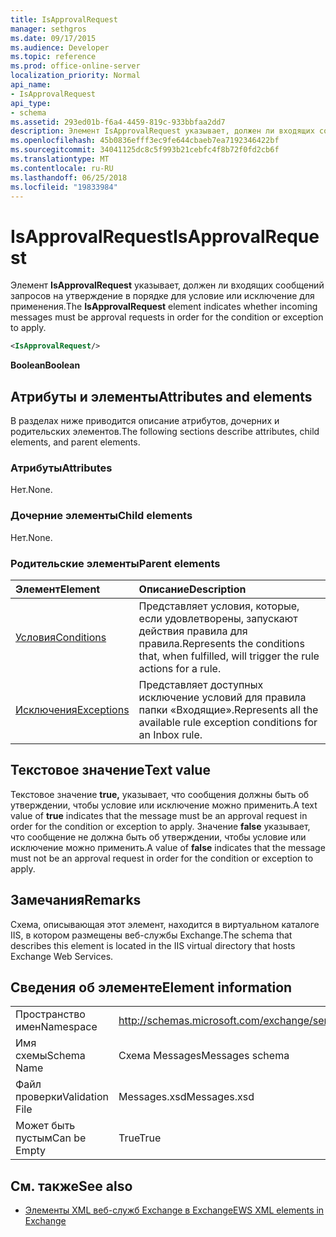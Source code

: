 ```yaml
---
title: IsApprovalRequest
manager: sethgros
ms.date: 09/17/2015
ms.audience: Developer
ms.topic: reference
ms.prod: office-online-server
localization_priority: Normal
api_name:
- IsApprovalRequest
api_type:
- schema
ms.assetid: 293ed01b-f6a4-4459-819c-933bbfaa2dd7
description: Элемент IsApprovalRequest указывает, должен ли входящих сообщений запросов на утверждение в порядке для условие или исключение для применения.
ms.openlocfilehash: 45b0836efff3ec9fe644cbaeb7ea7192346422bf
ms.sourcegitcommit: 34041125dc8c5f993b21cebfc4f8b72f0fd2cb6f
ms.translationtype: MT
ms.contentlocale: ru-RU
ms.lasthandoff: 06/25/2018
ms.locfileid: "19833984"
---
```

# <a name="isapprovalrequest"></a><span data-ttu-id="8f85b-103">IsApprovalRequest</span><span class="sxs-lookup"><span data-stu-id="8f85b-103">IsApprovalRequest</span></span>

<span data-ttu-id="8f85b-104">Элемент **IsApprovalRequest** указывает, должен ли входящих сообщений запросов на утверждение в порядке для условие или исключение для применения.</span><span class="sxs-lookup"><span data-stu-id="8f85b-104">The **IsApprovalRequest** element indicates whether incoming messages must be approval requests in order for the condition or exception to apply.</span></span> 
  
```XML
<IsApprovalRequest/>
```

 <span data-ttu-id="8f85b-105">**Boolean**</span><span class="sxs-lookup"><span data-stu-id="8f85b-105">**Boolean**</span></span>
## <a name="attributes-and-elements"></a><span data-ttu-id="8f85b-106">Атрибуты и элементы</span><span class="sxs-lookup"><span data-stu-id="8f85b-106">Attributes and elements</span></span>

<span data-ttu-id="8f85b-107">В разделах ниже приводится описание атрибутов, дочерних и родительских элементов.</span><span class="sxs-lookup"><span data-stu-id="8f85b-107">The following sections describe attributes, child elements, and parent elements.</span></span>
  
### <a name="attributes"></a><span data-ttu-id="8f85b-108">Атрибуты</span><span class="sxs-lookup"><span data-stu-id="8f85b-108">Attributes</span></span>

<span data-ttu-id="8f85b-109">Нет.</span><span class="sxs-lookup"><span data-stu-id="8f85b-109">None.</span></span>
  
### <a name="child-elements"></a><span data-ttu-id="8f85b-110">Дочерние элементы</span><span class="sxs-lookup"><span data-stu-id="8f85b-110">Child elements</span></span>

<span data-ttu-id="8f85b-111">Нет.</span><span class="sxs-lookup"><span data-stu-id="8f85b-111">None.</span></span>
  
### <a name="parent-elements"></a><span data-ttu-id="8f85b-112">Родительские элементы</span><span class="sxs-lookup"><span data-stu-id="8f85b-112">Parent elements</span></span>

|<span data-ttu-id="8f85b-113">**Элемент**</span><span class="sxs-lookup"><span data-stu-id="8f85b-113">**Element**</span></span>|<span data-ttu-id="8f85b-114">**Описание**</span><span class="sxs-lookup"><span data-stu-id="8f85b-114">**Description**</span></span>|
|:-----|:-----|
|[<span data-ttu-id="8f85b-115">Условия</span><span class="sxs-lookup"><span data-stu-id="8f85b-115">Conditions</span></span>](conditions.md) <br/> |<span data-ttu-id="8f85b-116">Представляет условия, которые, если удовлетворены, запускают действия правила для правила.</span><span class="sxs-lookup"><span data-stu-id="8f85b-116">Represents the conditions that, when fulfilled, will trigger the rule actions for a rule.</span></span>  <br/> |
|[<span data-ttu-id="8f85b-117">Исключения</span><span class="sxs-lookup"><span data-stu-id="8f85b-117">Exceptions</span></span>](exceptions.md) <br/> |<span data-ttu-id="8f85b-118">Представляет доступных исключение условий для правила папки «Входящие».</span><span class="sxs-lookup"><span data-stu-id="8f85b-118">Represents all the available rule exception conditions for an Inbox rule.</span></span>  <br/> |
   
## <a name="text-value"></a><span data-ttu-id="8f85b-119">Текстовое значение</span><span class="sxs-lookup"><span data-stu-id="8f85b-119">Text value</span></span>

<span data-ttu-id="8f85b-120">Текстовое значение **true,** указывает, что сообщения должны быть об утверждении, чтобы условие или исключение можно применить.</span><span class="sxs-lookup"><span data-stu-id="8f85b-120">A text value of **true** indicates that the message must be an approval request in order for the condition or exception to apply.</span></span> <span data-ttu-id="8f85b-121">Значение **false** указывает, что сообщение не должна быть об утверждении, чтобы условие или исключение можно применить.</span><span class="sxs-lookup"><span data-stu-id="8f85b-121">A value of **false** indicates that the message must not be an approval request in order for the condition or exception to apply.</span></span> 
  
## <a name="remarks"></a><span data-ttu-id="8f85b-122">Замечания</span><span class="sxs-lookup"><span data-stu-id="8f85b-122">Remarks</span></span>

<span data-ttu-id="8f85b-123">Схема, описывающая этот элемент, находится в виртуальном каталоге IIS, в котором размещены веб-службы Exchange.</span><span class="sxs-lookup"><span data-stu-id="8f85b-123">The schema that describes this element is located in the IIS virtual directory that hosts Exchange Web Services.</span></span>
  
## <a name="element-information"></a><span data-ttu-id="8f85b-124">Сведения об элементе</span><span class="sxs-lookup"><span data-stu-id="8f85b-124">Element information</span></span>

|||
|:-----|:-----|
|<span data-ttu-id="8f85b-125">Пространство имен</span><span class="sxs-lookup"><span data-stu-id="8f85b-125">Namespace</span></span>  <br/> |http://schemas.microsoft.com/exchange/services/2006/messages  <br/> |
|<span data-ttu-id="8f85b-126">Имя схемы</span><span class="sxs-lookup"><span data-stu-id="8f85b-126">Schema Name</span></span>  <br/> |<span data-ttu-id="8f85b-127">Схема Messages</span><span class="sxs-lookup"><span data-stu-id="8f85b-127">Messages schema</span></span>  <br/> |
|<span data-ttu-id="8f85b-128">Файл проверки</span><span class="sxs-lookup"><span data-stu-id="8f85b-128">Validation File</span></span>  <br/> |<span data-ttu-id="8f85b-129">Messages.xsd</span><span class="sxs-lookup"><span data-stu-id="8f85b-129">Messages.xsd</span></span>  <br/> |
|<span data-ttu-id="8f85b-130">Может быть пустым</span><span class="sxs-lookup"><span data-stu-id="8f85b-130">Can be Empty</span></span>  <br/> |<span data-ttu-id="8f85b-131">True</span><span class="sxs-lookup"><span data-stu-id="8f85b-131">True</span></span>  <br/> |
   
## <a name="see-also"></a><span data-ttu-id="8f85b-132">См. также</span><span class="sxs-lookup"><span data-stu-id="8f85b-132">See also</span></span>



- [<span data-ttu-id="8f85b-133">Элементы XML веб-служб Exchange в Exchange</span><span class="sxs-lookup"><span data-stu-id="8f85b-133">EWS XML elements in Exchange</span></span>](ews-xml-elements-in-exchange.md)

